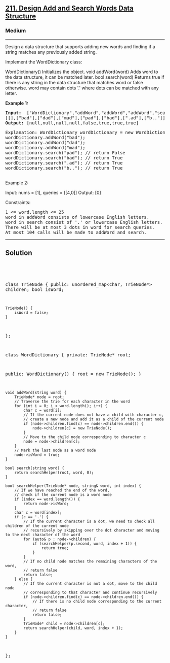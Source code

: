 
<h2><a href="https://leetcode.com/problems/design-add-and-search-words-data-structure/description/">211. Design Add and Search Words Data Structure</a></h2>
<h3>Medium</h3>
<hr>
<div><p>
Design a data structure that supports adding new words and finding if a string matches any previously added string.

Implement the WordDictionary class:

WordDictionary() Initializes the object.
void addWord(word) Adds word to the data structure, it can be matched later.
bool search(word) Returns true if there is any string in the data structure that matches word or false otherwise. word may contain dots '.' where dots can be matched with any letter.
 </p>


<p><strong>Example 1:</strong></p>
<pre><strong>Input:</strong>  ["WordDictionary","addWord","addWord","addWord","search","search","search","search"]
[[],["bad"],["dad"],["mad"],["pad"],["bad"],[".ad"],["b.."]]
<strong>Output:</strong> [null,null,null,null,false,true,true,true]
</pre>
<pre>
Explanation: WordDictionary wordDictionary = new WordDictionary();
wordDictionary.addWord("bad");
wordDictionary.addWord("dad");
wordDictionary.addWord("mad");
wordDictionary.search("pad"); // return False
wordDictionary.search("bad"); // return True
wordDictionary.search(".ad"); // return True
wordDictionary.search("b.."); // return True
  </pre>
  
Example 2:

Input: nums = [1], queries = [[4,0]]
Output: [0]
 

Constraints:
<pre>
1 <= word.length <= 25
word in addWord consists of lowercase English letters.
word in search consist of '.' or lowercase English letters.
There will be at most 3 dots in word for search queries.
At most 104 calls will be made to addWord and search.
</pre>
<hr>
 <h2><strong><b>Solution</b></strong></h2>
 <br>
 <pre>

class TrieNode {
public:
    unordered_map<char, TrieNode*> children;
    bool isWord;
    
    TrieNode() {
        isWord = false;
    }
};

class WordDictionary {
private:
    TrieNode* root;

public:
    WordDictionary() {
        root = new TrieNode();
    }

    void addWord(string word) {
        TrieNode* node = root;
        // Traverse the trie for each character in the word
        for (int i = 0; i < word.length(); i++) {
            char c = word[i];
            // If the current node does not have a child with character c,
            // create a new node and add it as a child of the current node
            if (node->children.find(c) == node->children.end()) {
                node->children[c] = new TrieNode();
            }
            // Move to the child node corresponding to character c
            node = node->children[c];
        }
        // Mark the last node as a word node
        node->isWord = true;
    }

    bool search(string word) {
        return searchHelper(root, word, 0);
    }

    bool searchHelper(TrieNode* node, string& word, int index) {
        // If we have reached the end of the word,
        // check if the current node is a word node
        if (index == word.length()) {
            return node->isWord;
        }
        char c = word[index];
        if (c == '.') {
            // If the current character is a dot, we need to check all children of the current node
            // recursively by skipping over the dot character and moving to the next character of the word
            for (auto& p : node->children) {
                if (searchHelper(p.second, word, index + 1)) {
                    return true;
                }
            }
            // If no child node matches the remaining characters of the word,
            // return false
            return false;
        } else {
            // If the current character is not a dot, move to the child node
            // corresponding to that character and continue recursively
            if (node->children.find(c) == node->children.end()) {
                // If there is no child node corresponding to the current character,
                // return false
                return false;
            }
            TrieNode* child = node->children[c];
            return searchHelper(child, word, index + 1);
        }
    }
};
 </pre>

